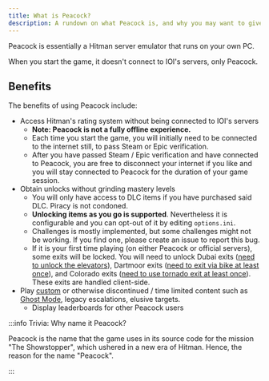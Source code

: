 ```yaml
---
title: What is Peacock?
description: A rundown on what Peacock is, and why you may want to give it a try.
---
```


Peacock is essentially a Hitman server emulator that runs on your own PC.

When you start the game, it doesn't connect to IOI's servers, only Peacock.

## Benefits

The benefits of using Peacock include:

-   Access Hitman's rating system without being connected to IOI's servers
    -   **Note: Peacock is not a fully offline experience.**
    -   Each time you start the game, you will initially need to be connected to the internet still, to pass Steam or Epic verification.
    -   After you have passed Steam / Epic verification and have connected to Peacock, you are free to disconnect your internet if you like and you will stay connected to Peacock for the duration of your game session.
-   Obtain unlocks without grinding mastery levels
    -   You will only have access to DLC items if you have purchased said DLC. Piracy is not condoned.
    -   **Unlocking items as you go is supported**. Nevertheless it is configurable and you can opt-out of it by editing `options.ini`.
    -   Challenges is mostly implemented, but some challenges might not be working. If you find one, please create an issue to report this bug.
    -   If it is your first time playing (on either Peacock or official servers), some exits will be locked. You will need to unlock Dubai exits ([need to unlock the elevators](https://youtu.be/IEQgRQyQRf8)), Dartmoor exits ([need to exit via bike at least once](https://youtu.be/AJtJZe9jEi8?t=151)), and Colorado exits ([need to use tornado exit at least once](https://youtu.be/3XKWHrKpXwk?t=140)). These exits are handled client-side.
-   Play [custom](../custom-content.md) or otherwise discontinued / time limited content such as [Ghost Mode](../ghost-mode), legacy escalations, elusive targets.
    -   Display leaderboards for other Peacock users

:::info Trivia: Why name it Peacock?

Peacock is the name that the game uses in its source code for the mission "The Showstopper", which ushered in a new era of Hitman. Hence, the reason for the name "Peacock".

:::
